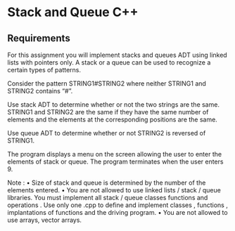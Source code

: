 # Stack and Queue C++

## Requirements

For this assignment you will implement stacks and queues ADT using linked
lists with pointers only. A stack or a queue can be used to recognize a
certain types of patterns.

Consider the pattern STRING1#STRING2 where neither STRING1 and
STRING2 contains “#”.

Use stack ADT to determine whether or not the two strings are the same.
STRING1 and STRING2 are the same if they have the same number of
elements and the elements at the corresponding positions are the same.

Use queue ADT to determine whether or not STRING2 is reversed of STRING1.

The program displays a menu on the screen allowing the user to enter the
elements of stack or queue. The program terminates when the user enters 9.

Note :
• Size of stack and queue is determined by the number of the elements
entered.
• You are not allowed to use linked lists / stack / queue libraries. You
must implement all stack / queue classes functions and operations .
Use only one .cpp to define and implement classes , functions ,
implantations of functions and the driving program.
• You are not allowed to use arrays, vector arrays.
